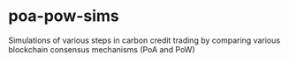 # poa-pow-sims
Simulations of various steps in carbon credit trading by comparing various blockchain consensus mechanisms (PoA and PoW)
